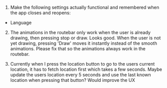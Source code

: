 1. Make the following settings actually functional and remembered when the app closes and reopens:
- Language


2. The animations in the routebar only work when the user is already drawing, then pressing stop or draw. Looks good. When the user is not yet drawing, pressing 'Draw' moves it instantly instead of the smooth animations. Please fix that so the animations always work in the routebar.

3. Currently when I press the location button to go to the users current location, it has to fetch location first which takes a few seconds. Maybe update the users location every 5 seconds and use the last known location when pressing that button? Would improve the UX
